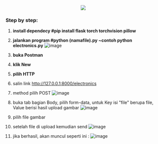 <h1 align="center">
    <img src ="https://readme-typing-svg.herokuapp.com/?font=Righteous&size=35&center=true&vCenter=true&width=500&height=70&duration=5000&lines=PLT+API+Detection;" />
</h1>

<h3 align="left">Step by step: </h3>

1.  **install dependecy #pip install flask torch torchvision pillow**

2.  **jalankan program #python (namafile).py ~contoh python electronics.py**
    ![image](https://github.com/user-attachments/assets/30a6e52d-fc4a-4358-a9f8-618dcdd24209)

3.  **buka Postman**

4.  **klik New**

5.  **pilih HTTP**

6.  salin link http://127.0.0.1:8000/electronics
   
7.  method pilih POST
    ![image](https://github.com/user-attachments/assets/c32bd5fd-9bf4-43a4-82a4-94cba7bb7794)

8.  buka tab bagian Body, pilih form-data, untuk Key isi "file" berupa file, Value berisi hasil upload gambar
    ![image](https://github.com/user-attachments/assets/73183b23-7662-4789-93eb-f3aba7707155)

9.  pilih file gambar

10. setelah file di upload kemudian send
    ![image](https://github.com/user-attachments/assets/c3c3968c-331e-4599-9eb8-1215ca8b1c9a)

11. jika berhasil, akan muncul seperti ini :
    ![image](https://github.com/user-attachments/assets/34f7c466-ad66-4d6c-ba19-46a59d8e727e)

